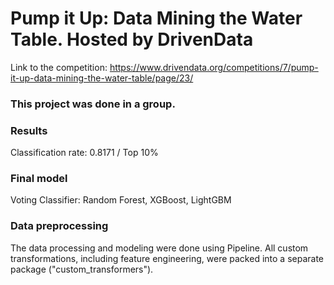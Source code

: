 # Pump it Up: Data Mining the Water Table. Hosted by DrivenData
Link to the competition: https://www.drivendata.org/competitions/7/pump-it-up-data-mining-the-water-table/page/23/

### This project was done in a group. 

### Results

Classification rate: 0.8171 / Top 10%

### Final model

Voting Classifier: Random Forest, XGBoost, LightGBM

### Data preprocessing

The data processing and modeling were done using Pipeline. All custom transformations, including feature engineering, were packed into a separate package ("custom_transformers"). 


